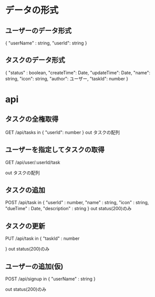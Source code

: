 # データの形式

## ユーザーのデータ形式
  {
    "userName" : string,
    "userId": string
  }
  
## タスクのデータ形式
  {
    "status" : boolean,
    "createTime": Date,
    "updateTime": Date,
    "name": string,
    "icon": string,
    "author": ユーザー,
    "taskId": number
  }

# api

## タスクの全権取得
GET /api/tasks
in
{
    "userId": number
}
out
タスクの配列


## ユーザーを指定してタスクの取得
GET /api/user/:userId/task

out
タスクの配列

## タスクの追加
POST /api/task
in
{
    "userId" : number,
    "name" : string,
    "icon" : string,
    "dueTime" : Date,
    "description" : string
}
out
status(200)のみ

## タスクの更新
PUT /api/task
in
{
    "taskId" : number
    
}
out
status(200)のみ

## ユーザーの追加(仮)
POST /api/signup
in
{
    "userName" : string
}

out
status(200)のみ